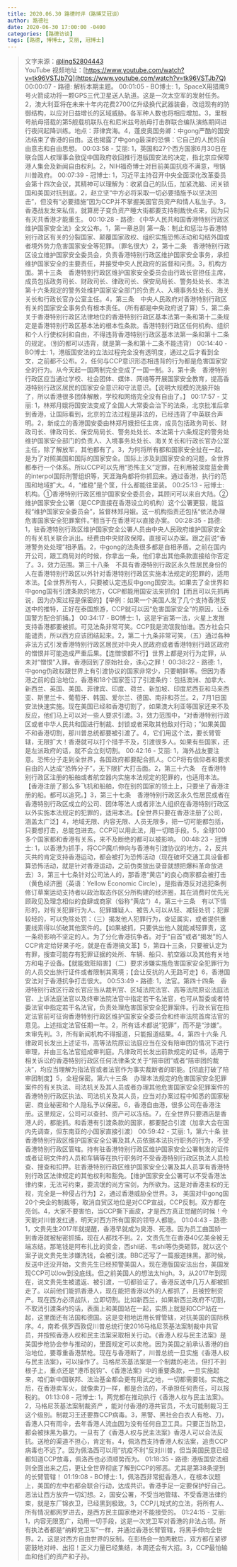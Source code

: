 ```yaml
---
title: 2020.06.30 路德时评（路博艾冠谈）
author: 路德社
date: 2020-06-30 17:00:00 -0400
categories: [路德访谈]
tags: [路德, 博博士, 艾丽, 冠博士]
---
```


> 文字来源：[@ling52804443](https://twitter.com/ling52804443)  
> YouTube 视频地址：[https://www.youtube.com/watch?v=tk96VSTJb7Q](https://www.youtube.com/watch?v=tk96VSTJb7Q)
00:00:07 - 路德: 解析本期主题。
00:01:05 - BO博士: 1，SpaceX用猎鹰9号火箭成功将一颗GPS三代卫星送人轨道。这是一次太空军的发射任务。2，澳大利亚将在未来十年内花费2700亿升级换代武器装备，改组现有的防御结构，以应对日益增长的区域威胁。各军种人数也将相应增加。3，里根号航母搭载的第5舰载机联队在和尼米兹号航母打击群联合编队演练期间进行夜间起降训练。地点：菲律宾海。4，蓬皮奥国务卿：中gong严酷的国安法结束了香港的自由。这也揭露了中gong最深的恐惧：它自己的人民的自由意志和自由思想。
00:03:58 - 艾丽: 1，英国和27个西方国家6月30日在联合国人权理事会敦促中国政府收回推行港版国安法的决定，指北京应保障港人集会及新闻自由权利。2，NIH福奇博士对目前美国抗疫不满意，甩锅川普政府。
00:07:39 - 冠博士: 1，习近平主持召开中央全面深化改革委员会第十四次会议，其精神可以理解为：收紧自己的队伍，加紧洗脑、闭关锁国和美国对抗到底。2，赵立坚“中方必将采取一切必要措施予以坚决回击”，但没有“必要措施”因为CCP并不掌握美国官员资产和情人私生子。3，香港战友发来私信，就算房子变负资产睡大街都要支持制裁快点来，因为只有灭共香港才能重生。
00:10:28 - 路德: 《中华人民共和国香港特别行政区维护国家安全法》全文公布。1，第一章总则 第一条：制止和惩治与香港特别行政区有关的分裂国家、颠覆国家政权、组织实施恐怖活动和勾结外国或者境外势力危害国家安全等犯罪。（罪名很大）2，第十二条　香港特别行政区设立维护国家安全委员会，负责香港特别行政区维护国家安全事务，承担维护国家安全的主要责任，并接受中央人民政府的监督和问责。3，机构方面。第十三条　香港特别行政区维护国家安全委员会由行政长官担任主席，成员包括政务司长、财政司长、律政司长、保安局局长、警务处处长、本法第十六条规定的警务处维护国家安全部门的负责人、入境事务处处长、海关关长和行政长官办公室主任。4，第三条　中央人民政府对香港特别行政区有关的国家安全事务负有根本责任。（所有都是中央政府说了算）5，第二条　关于香港特别行政区法律地位的香港特别行政区基本法第一条和第十二条规定是香港特别行政区基本法的根本性条款。香港特别行政区任何机构、组织和个人行使权利和自由，不得违背香港特别行政区基本法第一条和第十二条的规定。（别的都可以违背，就是第一条和第十二条不能违背）
00:14:40 - BO博士: 1，港版国安法的立法过程完全没有透明度，通过之后才看到全文，之前都不公布。2，任何与CCP意识形态相违背的行为都是危害国家安全的行为。从今天起一国两制完全变成了一国一制。3，第十条　香港特别行政区应当通过学校、社会团体、媒体、网络等开展国家安全教育，提高香港特别行政区居民的国家安全意识和守法意识。【说明大规模的洗脑开始了，所以香港很多团体解散，学校和网络完全没有自由了。】
00:17:57 - 艾丽: 1，林郑月娥将国安法变成了全国人大常委会治下的法条，北京批准后拿到香港，让国际看到，北京的立法过程是非法的，已经违背了中英联合声明。2，新成立的香港国安委由林郑月娥担任主席，成员包括政务司长、财政司长、律政司长、保安局局长、警务处处长、本法第十六条规定的警务处维护国家安全部门的负责人、入境事务处处长、海关关长和行政长官办公室主任，除了解放军，其他都有了。3，为何将所有都和国家安全扯在一起，是为了对照美国和国际的国家安全。国际上涉及到国家安全的问题，全世界都奉行一个体系。所以CCP可以先用“恐怖主义”定罪，在利用被深度蓝金黄的interpol国际刑警组织等，天涯海角都将你抓回来。通过香港，执行的范围和地域扩大。4，“维稳”是个筐，什么都能往里装。
00:25:13 - 冠博士: 机构。①香港特别行政区维护国家安全委员会，其顾问可以来自大陆。②维护国家安全公署（是CCP直接在香港设立的机构）这个公署更狠，能监视“维护国家安全委员会”，监督林郑月娥。这一机构指责还包括“依法办理危害国家安全犯罪案件。”相当于在香港可以直接办案。
00:28:35 - 路德: 1，驻香港特别行政区维护国家安全公署人员由中央人民政府维护国家安全的有关机关联合派出。经费由中央财政保障。直接可以办案。跟之前说“香港警务处处理”相矛盾。2，中gong的法条很多都是自相矛盾。之前在国内开公司，跟工商局对的时候，你拿出一条，他们拿出其他条款直接给你否定了。3，效力范围。第三十八条　不具有香港特别行政区永久性居民身份的人在香港特别行政区以外针对香港特别行政区实施本法规定的犯罪的，适用本法。【全世界所有人，只要被认定违反中gong国安法。如果去了全世界和中gong国有引渡条款的地方，CCP都能用国安法来抓你】【而且可以先抓再说，因为办案过程是保密的】【举例：如果一个美国人发了几个支持香港反送中的推特，正好在泰国旅游，CCP就可以因“危害国家安全”的原因，让泰国警方配合抓捕。】
00:34:17 - BO博士: 1，这是宇宙第一法，火星上发推支持香港都要被抓。可见法条非常可笑。CCP我是流氓我怕谁。西方社会只能谴责，所以西方应该团结起来。2，第二十九条非常可笑，（五）通过各种非法方式引发香港特别行政区居民对中央人民政府或者香港特别行政区政府的憎恨并可能造成严重后果。【连憎恨都不行】世界上都是对行为定罪，从未对“憎恨”入罪。香港回到了原始社会，诛心之罪！
00:38:22 - 路德: 1，中gong伪政权跟世界上有引渡协议的国家非常少，只要朝鲜等。但因为香港之前的自治地位，香港和18个国家签订了引渡条约：包括澳洲、加拿大、新西兰、英国、美国、菲律宾、印度、荷兰、新加坡、印度尼西亚和马来西亚、斯里兰卡、葡萄牙、韩国、爱尔兰、德国、南非和芬兰。2，7月1日国安法快速实施。现在美国已经和香港切割了，如果澳大利亚等国家还来不及反应，他们马上可以对一些人要求引渡。3，效力范围中，“对香港特别行政区或者中华人民共和国进行制裁、封锁或者采取其他敌对行动；”如果美国不和香港切割，那川普总统都要被引渡了。4，它们用这个法，要长臂管辖，无限扩大！香港就可以打个措手不及，引渡很多人。如果有些国家，还是左派政府的话，就不会立刻切割。
00:42:16 - 艾丽: 1，海外战友要注意。恐怖分子走到全世界，各国政府都要配合抓人。CCP将有信仰者和要求自由的人达成“恐怖分子”，无下限扩大打击面。2，第三十六条　在香港特别行政区注册的船舶或者航空器内实施本法规定的犯罪的，也适用本法。【香港注册了那么多飞机和船舶，你在别的国家的领土上，只要坐了香港注册的船。都可以追究。】3，第三十七条　香港特别行政区永久性居民或者在香港特别行政区成立的公司、团体等法人或者非法人组织在香港特别行政区以外实施本法规定的犯罪的，适用本法。【全世界只要在香港注册了公司，涵盖太广泛】4，地域无限、内容无限、人员无限多，把一切可能都包括，只要想打击，总能包进去。CCP可以用此法，用一切暗手段。5，全球100多个国家都和香港有关系，来不及断绝的都可以被影响。
00:48:23 - 冠博士: 1，以香港为抓手，将CCP魔爪伸向与香港有引渡协议的地方。2，反共灭共的肯定支持香港运动，都会被打为恐怖活动（现在破坏交通工具设备都算恐怖活动，就是针对香港运动，之前伪类放出录音就想把爆料革命放进去）3，第三十七条针对公司法人的，那香港“黄店”的良心商家都会被打击（黄色经济圈（英语：Yellow Economic Circle），是指香港反对逃犯条例修订草案运动支持者以政治取态作区分所构建的经济圈，其在消费时优先光顾政见及理念相似的食肆或商家（俗称“黄店”）4，第三十三条　有以下情形的，对有关犯罪行为人、犯罪嫌疑人、被告人可以从轻、减轻处罚；犯罪较轻的，可以免除处罚：（三）揭发他人犯罪行为，查证属实，或者提供重要线索得以侦破其他案件的。【如果被抓，只要供出他人就能减轻罪责，这一条将影响不坚定的人。为了分化香港抗争者。对于“自首”或者“揭发”的人CCP肯定给好果子吃，就是在香港搞文革】5，第四十三条，只要被认定为有罪，搜查可能存有犯罪证据的处所、车辆、船只、航空器以及其他有关地方和电子设备。【就能栽赃陷害】（二）要求涉嫌实施危害国家安全犯罪行为的人员交出旅行证件或者限制其离境；【会让反抗的人无路可走】6，香港国安法对于香港抗争打击很大。
00:53:49 - 路德: 1，法官。第四十四条　香港特别行政区行政长官应当从裁判官、区域法院法官、高等法院原讼法庭法官、上诉法庭法官以及终审法院法官中指定若干名法官，也可从暂委或者特委法官中指定若干名法官，负责处理危害国家安全犯罪案件。行政长官在指定法官前可征询香港特别行政区维护国家安全委员会和终审法院首席法官的意见。上述指定法官任期一年。2，所有话术都说“犯罪”，而不是“涉嫌”。未审先判。3，所有新闻机构不得报道，只能报道结果。4，第四十六条 凡律政司长发出上述证书，高等法院原讼法庭应当在没有陪审团的情况下进行审理，并由三名法官组成审判庭。凡律政司长发出前款规定的证书，适用于相关诉讼的香港特别行政区任何法律条文关于“陪审团”或者“陪审团的裁决”，均应当理解为指法官或者法官作为事实裁断者的职能。【彻底打破了陪审团制度】5，全程保密。第六十三条　办理本法规定的危害国家安全犯罪案件的有关执法、司法机关及其人员或者办理其他危害国家安全犯罪案件的香港特别行政区执法、司法机关及其人员，应当对办案过程中知悉的国家秘密、商业秘密和个人隐私予以保密。6，香港自由港，很多公司在香港注册。这里规定，公司可以查封、资产可以冻结。7，在全世界只要酒店是香港人的，都能抓。和香港有引渡条款的国家，都要配合引渡（加拿大会在国内先调查，但东南亚的小国家直接引渡）
00:59:42 - 艾丽: 1，第六十条 驻香港特别行政区维护国家安全公署及其人员依据本法执行职务的行为，不受香港特别行政区管辖。持有驻香港特别行政区维护国家安全公署制发的证件或者证明文件的人员和车辆等在执行职务时不受香港特别行政区执法人员检查、搜查和扣押。驻香港特别行政区维护国家安全公署及其人员享有香港特别行政区法律规定的其他权利和豁免。【维护国家安全公署可以不受香港法律约束，无法可约束，耍流氓的尚方宝剑，为所欲为。这是对香港主权的无视，完全是一种侵占行为】2，通过香港威胁全世界。3， 美国对中gong国20个央企的制裁等，取消自贸区地位是对CCP宣战，CCP反制。双方都在亮剑。4，大家不要害怕，当CCP撕下画皮，才是西方真正觉醒的时候！今天能对川普发红通，明天对西方所有国家的领导人都能。
01:04:43 - 路德: 1，文贵先生2017年就提醒，香港早就成为臭港、死港。因为员工曲国娇一到香港就被秘密抓捕，现在人都找不到。2，文贵先生在香港40亿美金被无端冻结。那笔钱是阿布扎比的资金，西shi诺、韦shi等伪类砸郭，就以这个案子说文贵先生涉嫌洗钱，会被引渡。BBC还写了一篇报道抹黑。那时候，反送中还没开始，文贵先生已经预警美国人。现在港版国安法出台，美国发现CCP可以low到没底线。但之前美国人的想法太high。3，从2017年到现在，说文贵先生被遣返、被引渡，一切都验证了。香港反送中几万人都被抓走了。以前他们能抓香港人，现在能把香港以外的人都抓了，且被控制资产。现在西方必须战队，立即切割。比如新西兰，如果新西兰政府不切割，不取消引渡条约的话，表面上和美国站在一起，实质上就是和CCP站在一起，这里面还有法国和德国。这是变相地运用长臂管辖，对抗美国的国际秩序。4，南希·佩罗西敦促川普总统行使2016马格尼茨基法案制裁中共官员，并按照香港人权和民主法案采取相关行动。《香港人权与民主法案》是美国步枪协会参与推动的，里面规定可以卖枪。因为美国之前承认香港的自治地位，要尊重香港禁枪。现在与香港断了，川普总统一旦实施《香港人权与民主法案》，可以操作了。马格尼茨基法案是一个制裁的老法，但打不到根子上，重点还是“港币脱钩”、《香港法案》中的重要条款，一旦实施起来，咱们新中国联邦、法治基金都会更有用武之地，一切都需要钱。实施之后，在香港卖军火，就像卖刀一样，都是合法的，不承担任何责任，可以报税的。
01:13:08 - 冠博士: 1，两党都在推动执行《香港人权与民主法案》。2，马格尼茨基法案制裁资产 ，能对付香港的港共官员，不太可能制裁习王这个级别。制裁习王还要靠CCP病毒。3，黑警、黑社会白衣人有枪、刀，香港人只有雨伞，去年香港人流血因为没有任何自卫工具。只要正当防卫，都会被抹黑为暴力。一旦有了《香港人权与民主法案》香港人可以合法反抗。送枪的渠道不担心，肯定有。4，佩洛西支持香港人权法案，追责CCP病毒也不远了。因为佩洛西可以用“抗疫不利”反对川普，但当美国民意已经都知道CCP放毒，佩洛西也必须顺势而为。
01:18:35 - 路德: 港版国安法细则全面出来之后，更让全世界彻底了解到CCP的邪恶。尤其是第38条提到的长臂管辖！
01:19:08 - BO博士: 1，佩洛西非常挺香港人，在根本议题上，美国的左中右都会联合行动，达成共识。香港手足一定要保护好自己。恶法让西方放弃一切幻想。2，国安公署，不受当地管辖、不受香港法律约束，就是东厂锦衣卫，已经黑到极致。3，CCP儿戏式的立法，将所有人、所有情况都网罗进去，是西方民主国家绝对不能接受的。
01:24:15 - 艾丽: 1，内容无限宽广，动用一切手段，这是一次党卫军对香港的非法占领。所有执法者都是“纳粹党卫军”一样，并通过香港长臂管辖，将黑手伸向全世界。2，这是对西方自由世界的反制。在彭杨会一拍两散后，双方都在紧锣密鼓地对峙、出招！正义力量已经集结，本周还会有大招。3，CCP最怕输血和他们的资产和子孙。

